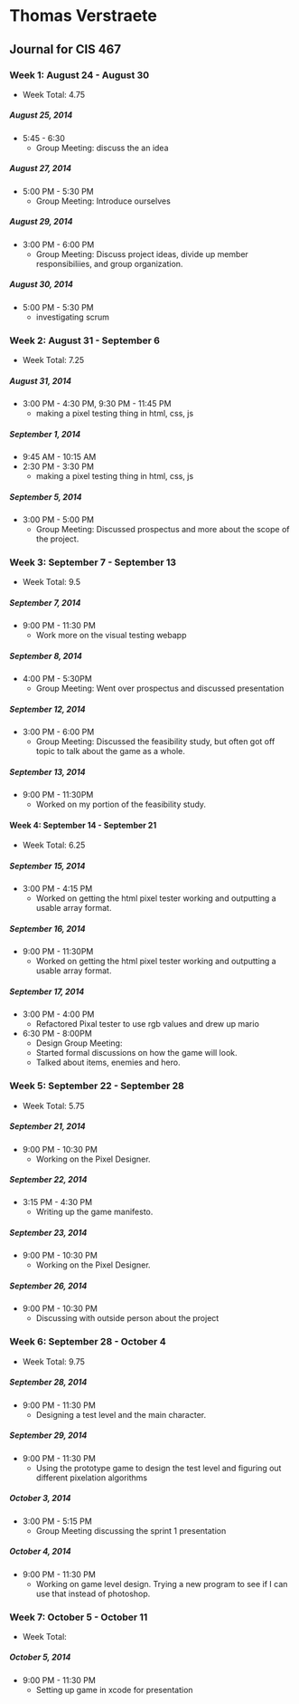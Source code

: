 # Thomas Verstraete
## Journal for CIS 467


### Week 1: August 24 - August 30
* Week Total: 4.75



##### August 25, 2014
* 5:45 - 6:30
    * Group Meeting: discuss the an idea


##### August 27, 2014
* 5:00 PM - 5:30 PM
    * Group Meeting: Introduce ourselves


##### August 29, 2014
* 3:00 PM - 6:00 PM
    * Group Meeting: Discuss project ideas, divide up member responsibiliies, and group organization.


##### August 30, 2014
* 5:00 PM - 5:30 PM
    * investigating scrum
 




### Week 2: August 31 - September 6
* Week Total: 7.25



##### August 31, 2014
* 3:00 PM - 4:30 PM, 9:30 PM - 11:45 PM
    * making a pixel testing thing in html, css, js


##### September 1, 2014
* 9:45 AM - 10:15 AM
* 2:30 PM - 3:30 PM
    * making a pixel testing thing in html, css, js


##### September 5, 2014
* 3:00 PM - 5:00 PM
    * Group Meeting: Discussed prospectus and more about the scope of the project.






### Week 3: September 7 - September 13
* Week Total: 9.5



##### September 7, 2014
* 9:00 PM - 11:30 PM
    * Work more on the visual testing webapp


##### September 8, 2014
* 4:00 PM - 5:30PM
    * Group Meeting: Went over prospectus and discussed presentation


##### September 12, 2014
* 3:00 PM - 6:00 PM
    * Group Meeting: Discussed the feasibility study, but often got off topic to talk about the game as a whole.


##### September 13, 2014
* 9:00 PM - 11:30PM
    * Worked on my portion of the feasibility study.








#### Week 4: September 14 - September 21
* Week Total: 6.25



##### September 15, 2014
* 3:00 PM - 4:15 PM
    * Worked on getting the html pixel tester working and outputting a usable array format.


##### September 16, 2014
* 9:00 PM - 11:30PM
    * Worked on getting the html pixel tester working and outputting a usable array format.


##### September 17, 2014
* 3:00 PM - 4:00 PM
    * Refactored Pixal tester to use rgb values and drew up mario
* 6:30 PM - 8:00PM
    * Design Group Meeting:
    * Started formal discussions on how the game will look.
    * Talked about items, enemies and hero.





### Week 5: September 22 - September 28
* Week Total: 5.75



##### September 21, 2014
* 9:00 PM - 10:30 PM
    * Working on the Pixel Designer.


##### September 22, 2014
* 3:15 PM - 4:30 PM
    * Writing up the game manifesto.


##### September 23, 2014
* 9:00 PM - 10:30 PM
    * Working on the Pixel Designer.


##### September 26, 2014
* 9:00 PM - 10:30 PM
    * Discussing with outside person about the project




### Week 6: September 28 - October 4
* Week Total: 9.75



##### September 28, 2014
* 9:00 PM - 11:30 PM
    * Designing a test level and the main character.


##### September 29, 2014
* 9:00 PM - 11:30 PM
    * Using the prototype game to design the test level and figuring out different pixelation algorithms


##### October 3, 2014
* 3:00 PM - 5:15 PM
    * Group Meeting discussing the sprint 1 presentation

##### October 4, 2014
* 9:00 PM - 11:30 PM
    * Working on game level design. Trying a new program to see if I can use that instead of photoshop.





    
### Week 7: October 5 - October 11
* Week Total: 


##### October 5, 2014
* 9:00 PM - 11:30 PM
    * Setting up game in xcode for presentation

